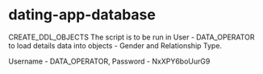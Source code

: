 # dating-app-database
CREATE_DDL_OBJECTS
The script is to be run in User - DATA_OPERATOR to load details data into objects - Gender and Relationship Type.

Username - DATA_OPERATOR, Password - NxXPY6boUurG9
